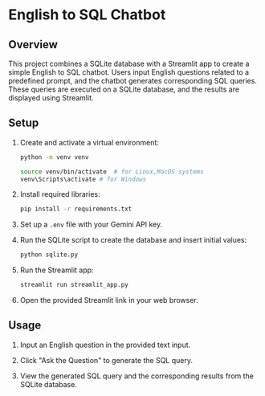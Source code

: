 # English to SQL Chatbot

## Overview

This project combines a SQLite database with a Streamlit app to create a simple English to SQL chatbot. Users input English questions related to a predefined prompt, and the chatbot generates corresponding SQL queries. These queries are executed on a SQLite database, and the results are displayed using Streamlit.

## Setup

1. Create and activate a virtual environment:
    ```bash
    python -m venv venv

    source venv/bin/activate  # for Linux,MacOS systems
    venv\Scripts\activate # for Windows 
    ```

2. Install required libraries:
    ```bash
    pip install -r requirements.txt
    ```

3. Set up a `.env` file with your Gemini API key.

4. Run the SQLite script to create the database and insert initial values:
    ```bash
    python sqlite.py
    ```

5. Run the Streamlit app:
    ```bash
    streamlit run streamlit_app.py
    ```

6. Open the provided Streamlit link in your web browser.

## Usage

1. Input an English question in the provided text input.

2. Click "Ask the Question" to generate the SQL query.

3. View the generated SQL query and the corresponding results from the SQLite database.